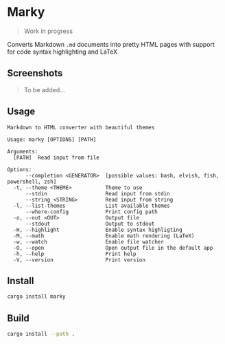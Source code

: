 # Marky

> Work in progress

Converts Markdown `.md` documents into pretty HTML pages with support
for code syntax highlighting and LaTeX

## Screenshots

> To be added...

## Usage

```
Markdown to HTML converter with beautiful themes

Usage: marky [OPTIONS] [PATH]

Arguments:
  [PATH]  Read input from file

Options:
      --completion <GENERATOR>  [possible values: bash, elvish, fish, powershell, zsh]
  -t, --theme <THEME>           Theme to use
      --stdin                   Read input from stdin
      --string <STRING>         Read input from string
  -l, --list-themes             List available themes
      --where-config            Print config path
  -o, --out <OUT>               Output file
      --stdout                  Output to stdout
  -H, --highlight               Enable syntax highligting
  -M, --math                    Enable math rendering (LaTeX)
  -w, --watch                   Enable file watcher
  -O, --open                    Open output file in the default app
  -h, --help                    Print help
  -V, --version                 Print version
```

## Install

```bash
cargo install marky
```

## Build

```bash
cargo install --path .
```
